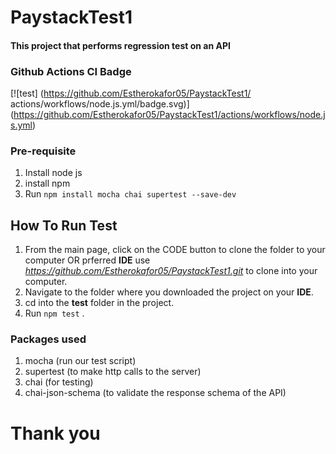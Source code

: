 # PaystackTest1

#### This project that performs regression test on an API

### Github Actions CI Badge

[![test]
(https://github.com/Estherokafor05/PaystackTest1/
actions/workflows/node.js.yml/badge.svg)]
(https://github.com/Estherokafor05/PaystackTest1/actions/workflows/node.js.yml)

### Pre-requisite
1. Install node js
2. install npm
3. Run ```npm install mocha chai supertest --save-dev```

## How To Run Test 
1. From the main page, click on the CODE button to clone the folder to your computer OR prferred **IDE**
use *https://github.com/Estherokafor05/PaystackTest1.git* to clone into your computer.
2. Navigate to the folder where you downloaded the project on your **IDE**.
3. cd into the **test** folder in the project.
4. Run ```npm test``` .

### Packages used
1. mocha (run our test script)
2. supertest (to make http calls to the server)
3. chai (for testing)
4. chai-json-schema (to validate the response schema of the API)

# Thank you
